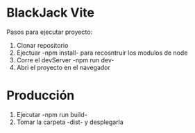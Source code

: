 # BlackJack Vite

Pasos para ejecutar proyecto:

1. Clonar repositorio
2. Ejectuar -npm install- para recosntruir los modulos de node
3. Corre el devServer -npm run dev-
4. Abri el proyecto en el navegador

# Producción

1. Ejecutar -npm run build- 
2. Tomar la carpeta -dist- y desplegarla